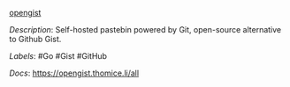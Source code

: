 [opengist](https://github.com/thomiceli/opengist)

*Description*: Self-hosted pastebin powered by Git, open-source alternative to Github Gist.

*Labels*: #Go #Gist #GitHub

*Docs*: https://opengist.thomice.li/all

